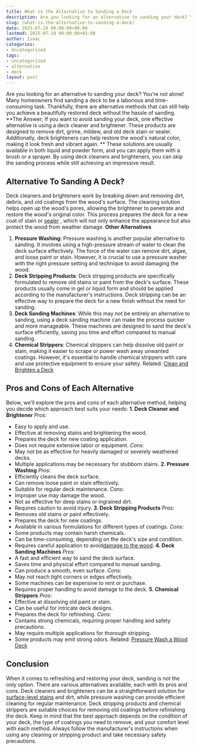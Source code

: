 ```yaml
---
title: What is the Alternative to Sanding a Deck
description: Are you looking for an alternative to sanding your deck? You're not alone! Many homeowners find sanding a deck to be a laborious and time-consuming task....
slug: /what-is-the-alternative-to-sanding-a-deck/
date: 2025-07-10 00:00:00+00:00
lastmod: 2025-07-10 00:00:00+03:00
author: Isaac
categories:
- Uncategorized
tags:
- uncategorized
- alternative
- deck
layout: post
---
```

Are you looking for an alternative to sanding your deck? You're not alone! Many homeowners find sanding a deck to be a laborious and time-consuming task.
Thankfully, there are alternative methods that can still help you achieve a
beautifully restored deck
without the hassle of sanding.
**The Answer; If you want to avoid sanding your deck, one effective alternative is using a deck cleaner and brightener. These products are designed to remove dirt, grime, mildew, and old deck stain or sealer. Additionally, deck brighteners can help restore the wood's natural color, making it look fresh and vibrant again. **
These solutions are usually available in both liquid and powder form, and you can apply them with a brush or a sprayer. By using deck cleaners and brighteners, you can skip the sanding process while still achieving an impressive result.
## Alternative To Sanding A Deck?
Deck cleaners and brighteners work by breaking down and removing dirt, debris, and old coatings from the wood's surface.
The cleaning solution helps open up the wood's pores, allowing the brightener to penetrate and restore the wood's original color.
This process prepares the deck for a new coat of stain or
[sealer](https://pestpolicy.com/best-deck-sealer-for-pressure-treated-wood/)
, which will not only enhance the appearance but also protect the wood from weather damage.
**Other Alternatives**
1. **Pressure Washing**: Pressure washing is another popular alternative to sanding. It involves using a high-pressure stream of water to clean the deck surface effectively. The force of the water can remove dirt, algae, and loose paint or stain. However, it is crucial to use a pressure washer with the right pressure setting and technique to avoid damaging the wood.
2. **Deck Stripping Products**: Deck stripping products are specifically formulated to remove old stains or paint from the deck's surface. These products usually come in gel or liquid form and should be applied according to the manufacturer's instructions. Deck stripping can be an effective way to prepare the deck for a new finish without the need for sanding.
3. **Deck Sanding Machines**: While this may not be entirely an alternative to sanding, using a deck sanding machine can make the process quicker and more manageable. These machines are designed to sand the deck's surface efficiently, saving you time and effort compared to manual sanding.
4. **Chemical Strippers**: Chemical strippers can help dissolve old paint or stain, making it easier to scrape or power wash away unwanted coatings. However, it's essential to handle chemical strippers with care and use protective equipment to ensure your safety.
Related:
[Clean and Brighten a Deck](https://extension.missouri.edu/publications/g6523)
## **Pros and Cons of Each Alternative**
Below, we'll explore the pros and cons of each alternative method, helping you decide which approach best suits your needs:
**1. Deck Cleaner and Brightener**
*Pros:*
- Easy to apply and use.
- Effective at removing stains and brightening the wood.
- Prepares the deck for new coating application.
- Does not require extensive labor or equipment.
*Cons:*
- May not be as effective for heavily damaged or severely weathered decks.
- Multiple applications may be necessary for stubborn stains.
**2. Pressure Washing**
*Pros:*
- Efficiently cleans the deck surface.
- Can remove loose paint or stain effectively.
- Suitable for regular deck maintenance.
*Cons:*
- Improper use may damage the wood.
- Not as effective for deep stains or ingrained dirt.
- Requires caution to avoid injury.
**3. Deck Stripping Products**
*Pros:*
- Removes old stains or paint effectively.
- Prepares the deck for new coatings.
- Available in various formulations for different types of coatings.
*Cons:*
- Some products may contain harsh chemicals.
- Can be time-consuming, depending on the deck's size and condition.
- Requires careful application to avoid[damage to the wood](https://pestpolicy.com/best-deck-stain-for-weathered-wood/).
**4. Deck Sanding Machines**
*Pros:*
- A fast and efficient way to sand the deck surface.
- Saves time and physical effort compared to manual sanding.
- Can produce a smooth, even surface.
*Cons:*
- May not reach tight corners or edges effectively.
- Some machines can be expensive to rent or purchase.
- Requires proper handling to avoid damage to the deck.
**5. Chemical Strippers**
*Pros:*
- Effective at dissolving old paint or stain.
- Can be useful for intricate deck designs.
- Prepares the deck for refinishing.
*Cons:*
- Contains strong chemicals, requiring proper handling and safety precautions.
- May require multiple applications for thorough stripping.
- Some products may emit strong odors.
Related:
[Pressure Wash a Wood Deck](https://extension.umn.edu/how-pressure-wash-wood-deck)
## **Conclusion**
When it comes to refreshing and restoring your deck, sanding is not the only option. There are various alternatives available, each with its pros and cons.
Deck cleaners and brighteners can be a straightforward solution for
[surface-level stains](https://pestpolicy.com/how-to-stain-a-deck-for-the-first-time/)
and dirt, while pressure washing can provide efficient cleaning for regular maintenance. Deck stripping products and chemical strippers are suitable choices for removing old coatings before refinishing the deck.
Keep in mind that the best approach depends on the condition of your deck, the type of coatings you need to remove, and your comfort level with each method. Always follow the manufacturer's instructions when using any cleaning or stripping product and take necessary safety precautions.
